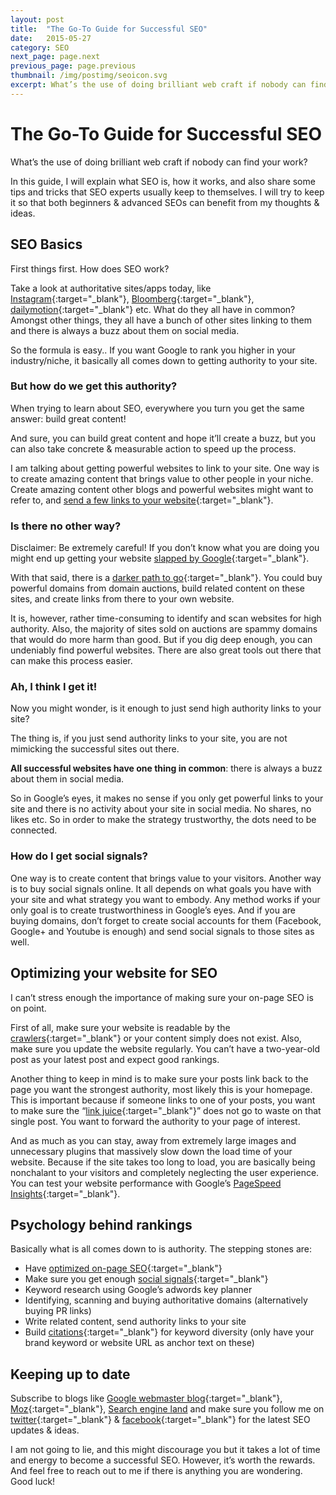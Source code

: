 ```yaml
---
layout: post
title:  "The Go-To Guide for Successful SEO"
date:   2015-05-27
category: SEO
next_page: page.next
previous_page: page.previous
thumbnail: /img/postimg/seoicon.svg
excerpt: What’s the use of doing brilliant web craft if nobody can find your work? In this guide, I will explain what SEO is, how it works, and also share some tips and tricks that SEO experts usually keep to themselves. I will try to keep it so that both beginners & advanced SEOs can benefit from my thoughts & ideas.
---
```

# The Go-To Guide for Successful SEO

What’s the use of doing brilliant web craft if nobody can find your work?

In this guide, I will explain what SEO is, how it works, and also share some tips and tricks that SEO experts usually keep to themselves. I will try to keep it so that both beginners & advanced SEOs can benefit from my thoughts & ideas.

## SEO Basics

First things first. How does SEO work?

Take a look at authoritative sites/apps today, like [Instagram](http://instagram.com){:target="_blank"}, [Bloomberg](http://www.bloomberg.com/){:target="_blank"}, [dailymotion](http://www.dailymotion.com/){:target="_blank"} etc. What do they all have in common? Amongst other things, they all have a bunch of other sites linking to them and there is always a buzz about them on social media.

So the formula is easy.. If you want Google to rank you higher in your industry/niche, it basically all comes down to getting authority to your site.

### But how do we get this authority?

When trying to learn about SEO, everywhere you turn you get the same answer: build great content!

And sure, you can build great content and hope it’ll create a buzz, but you can also take concrete & measurable action to speed up the process.

I am talking about getting powerful websites to link to your site. One way is to create amazing content that brings value to other people in your niche. Create amazing content other blogs and powerful websites might want to refer to, and [send a few links to your website](https://moz.com/blog/the-10-golden-rules-to-attracting-authority-links){:target="_blank"}.

### Is there no other way?

Disclaimer: Be extremely careful! If you don’t know what you are doing you might end up getting your website [slapped by Google](http://www.wordtracker.com/academy/learn-seo/technical-guides/panda-slapped-quality-sites){:target="_blank"}.

With that said, there is a [darker path to go](http://source-wave.com/how-to-build-a-blog-networ/){:target="_blank"}. You could buy powerful domains from domain auctions, build related content on these sites, and create links from there to your own website.

It is, however, rather time-consuming to identify and scan websites for high authority. Also, the majority of sites sold on auctions are spammy domains that would do more harm than good. But if you dig deep enough, you can undeniably find powerful websites. There are also great tools out there that can make this process easier.

### Ah, I think I get it!

Now you might wonder, is it enough to just send high authority links to your site?

The thing is, if you just send authority links to your site, you are not mimicking the successful sites out there.

**All successful websites have one thing in common**: there is always a buzz about them in social media.

So in Google’s eyes, it makes no sense if you only get powerful links to your site and there is no activity about your site in social media. No shares, no likes etc. So in order to make the strategy trustworthy, the dots need to be connected.

### How do I get social signals?

One way is to create content that brings value to your visitors. Another way is to buy social signals online. It all depends on what goals you have with your site and what strategy you want to embody. Any method works if your only goal is to create trustworthiness in Google’s eyes. And if you are buying domains, don’t forget to create social accounts for them (Facebook, Google+ and Youtube is enough) and send social signals to those sites as well.

## Optimizing your website for SEO

I can’t stress enough the importance of making sure your on-page SEO is on point.

First of all, make sure your website is readable by the [crawlers](http://en.wikipedia.org/wiki/Web_crawler){:target="_blank"} or your content simply does not exist. Also, make sure you update the website regularly. You can’t have a two-year-old post as your latest post and expect good rankings.

Another thing to keep in mind is to make sure your posts link back to the page you want the strongest authority, most likely this is your homepage. This is important because if someone links to one of your posts, you want to make sure the “[link juice](http://blog.woorank.com/2013/05/the-flow-of-link-juice/){:target="_blank"}” does not go to waste on that single post. You want to forward the authority to your page of interest.

And as much as you can stay, away from extremely large images and unnecessary plugins that massively slow down the load time of your website. Because if the site takes too long to load, you are basically being nonchalant to your visitors and completely neglecting the user experience. You can test your website performance with Google’s [PageSpeed Insights](https://developers.google.com/speed/pagespeed/insights/){:target="_blank"}.

## Psychology behind rankings

Basically what is all comes down to is authority. The stepping stones are:  
- Have [optimized on-page SEO](https://moz.com/learn/seo/on-page-factors){:target="_blank"}  
- Make sure you get enough [social signals](http://searchengineland.com/guide/seo/social-media-ranking-search-results){:target="_blank"}  
- Keyword research using Google’s adwords key planner  
- Identifying, scanning and buying authoritative domains (alternatively buying PR links)  
- Write related content, send authority links to your site  
- Build [citations](http://www.forbes.com/sites/joshsteimle/2013/11/07/simple-seo-tip-for-small-businesses-local-citations/){:target="_blank"} for keyword diversity (only have your brand keyword or website URL as anchor text on these)

## Keeping up to date

Subscribe to blogs like [Google webmaster blog](http://googlewebmastercentral.blogspot.com/){:target="_blank"}, [Moz](https://moz.com/){:target="_blank"}, [Search engine land](http://searchengineland.com/) and make sure you follow me on [twitter](https://twitter.com/danneniko){:target="_blank"} & [facebook](https://www.facebook.com/danielnikolovskicom){:target="_blank"} for the latest SEO updates & ideas.

I am not going to lie, and this might discourage you but it takes a lot of time and energy to become a successful SEO. However, it’s worth the rewards. And feel free to reach out to me if there is anything you are wondering. Good luck!
